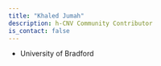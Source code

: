 ```yaml
---
title: "Khaled Jumah"
description: h-CNV Community Contributor
is_contact: false
---
```


* University of Bradford
